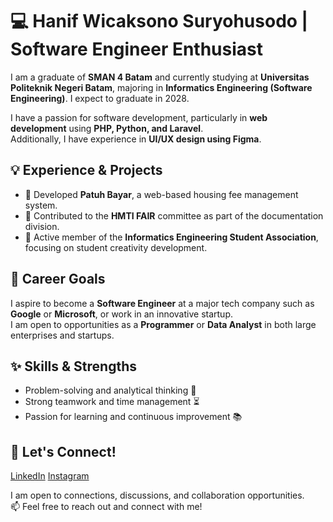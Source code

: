 # 💻 Hanif Wicaksono Suryohusodo | Software Engineer Enthusiast

I am a graduate of **SMAN 4 Batam** and currently studying at **Universitas Politeknik Negeri Batam**, majoring in **Informatics Engineering (Software Engineering)**. I expect to graduate in 2028.  

I have a passion for software development, particularly in **web development** using **PHP, Python, and Laravel**.  
Additionally, I have experience in **UI/UX design using Figma**.

## 💡 Experience & Projects
- 🚀 Developed **Patuh Bayar**, a web-based housing fee management system.  
- 📸 Contributed to the **HMTI FAIR** committee as part of the documentation division.  
- 🎨 Active member of the **Informatics Engineering Student Association**, focusing on student creativity development.  

## 🎯 Career Goals
I aspire to become a **Software Engineer** at a major tech company such as **Google** or **Microsoft**, or work in an innovative startup.  
I am open to opportunities as a **Programmer** or **Data Analyst** in both large enterprises and startups.

## ✨ Skills & Strengths
- Problem-solving and analytical thinking 🧠  
- Strong teamwork and time management ⏳  
- Passion for learning and continuous improvement 📚  

## 🚀 Let's Connect!
[LinkedIn](https://www.linkedin.com/in/hanif-wicaksono-394591356)
[Instagram](https://www.instagram.com/hanifsoeryo)

I am open to connections, discussions, and collaboration opportunities.  
📫 Feel free to reach out and connect with me!
